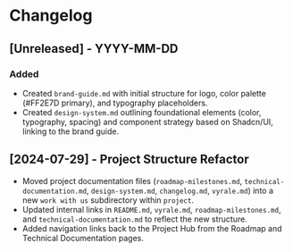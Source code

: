 # Changelog

## [Unreleased] - YYYY-MM-DD

### Added

- Created `brand-guide.md` with initial structure for logo, color palette (#FF2E7D primary), and typography placeholders.
- Created `design-system.md` outlining foundational elements (color, typography, spacing) and component strategy based on Shadcn/UI, linking to the brand guide.

## [2024-07-29] - Project Structure Refactor

- Moved project documentation files (`roadmap-milestones.md`, `technical-documentation.md`, `design-system.md`, `changelog.md`, `vyrale.md`) into a new `work with us` subdirectory within `project`.
- Updated internal links in `README.md`, `vyrale.md`, `roadmap-milestones.md`, and `technical-documentation.md` to reflect the new structure.
- Added navigation links back to the Project Hub from the Roadmap and Technical Documentation pages.
